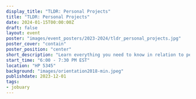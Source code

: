 ```yaml
---
display_title: "TLDR: Personal Projects"
title: "TLDR: Personal Projects"
date: 2024-01-15T00:00:00Z
draft: false
layout: event
poster: "images/event_posters/2023-2024/tldr_personal_projects.jpg"
poster_cover: "contain"
poster_position: "center"
short_description: "Learn everything you need to know in relation to personal projects!"
start_time: "6:00 - 7:30 PM EST"
location: "HP 5345"
background: "images/orientation2018-min.jpeg"
publishdate: 2023-12-01
tags:
- jobuary
---
```

